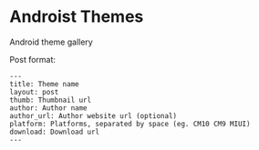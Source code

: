 Androist Themes
======

Android theme gallery

Post format:

	---
	title: Theme name
	layout: post
	thumb: Thumbnail url
	author: Author name
	author_url: Author website url (optional)
	platform: Platforms, separated by space (eg. CM10 CM9 MIUI)
	download: Download url
	---
